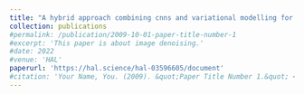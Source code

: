 ```yaml
---
title: "A hybrid approach combining cnns and variational modelling for blind image denoising"
collection: publications
#permalink: /publication/2009-10-01-paper-title-number-1
#excerpt: 'This paper is about image denoising.'
#date: 2022
#venue: 'HAL'
paperurl: 'https://hal.science/hal-03596605/document'
#citation: 'Your Name, You. (2009). &quot;Paper Title Number 1.&quot; <i>Journal 1</i>. 1(1).'
---
```





